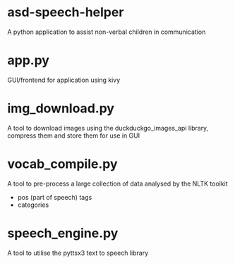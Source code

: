 # asd-speech-helper
A python application to assist non-verbal children in communication


# app.py
GUI/frontend for application using kivy

# img_download.py
A tool to download images using the duckduckgo_images_api library, compress them and store them for use in GUI

# vocab_compile.py
A tool to pre-process a large collection of data analysed by the NLTK toolkit

- pos (part of speech) tags
- categories 

# speech_engine.py
A tool to utilise the pyttsx3 text to speech library